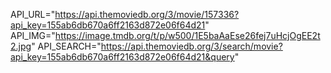 API_URL="https://api.themoviedb.org/3/movie/157336?api_key=155ab6db670a6ff2163d872e06f64d21"
API_IMG="https://image.tmdb.org/t/p/w500/1E5baAaEse26fej7uHcjOgEE2t2.jpg"
API_SEARCH="https://api.themoviedb.org/3/search/movie?api_key=155ab6db670a6ff2163d872e06f64d21&query"